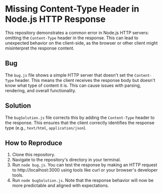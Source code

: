 # Missing Content-Type Header in Node.js HTTP Response

This repository demonstrates a common error in Node.js HTTP servers: omitting the `Content-Type` header in the response.  This can lead to unexpected behavior on the client-side, as the browser or other client might misinterpret the response content.

## Bug

The `bug.js` file shows a simple HTTP server that doesn't set the `Content-Type` header.  This means the client receives the response body but doesn't know what type of content it is.  This can cause issues with parsing, rendering, and overall functionality.

## Solution

The `bugSolution.js` file corrects this by adding the `Content-Type` header to the response.  This ensures that the client correctly identifies the response type (e.g., `text/html`, `application/json`).

## How to Reproduce

1. Clone this repository.
2. Navigate to the repository's directory in your terminal.
3. Run `node bug.js`. You can test the response by making an HTTP request to http://localhost:3000 using tools like curl or your browser's developer tools.
4. Run `node bugSolution.js`. Note that the response behavior will now be more predictable and aligned with expectations.
